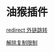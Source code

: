 # 油猴插件

[redirect 外链跳转](https://greasyfork.org/zh-CN/scripts/416338-redirect-%E5%A4%96%E9%93%BE%E8%B7%B3%E8%BD%AC)

[解除复制限制](https://greasyfork.org/zh-CN/scripts/489501-%E8%A7%A3%E9%99%A4%E5%A4%8D%E5%88%B6%E9%99%90%E5%88%B6)
